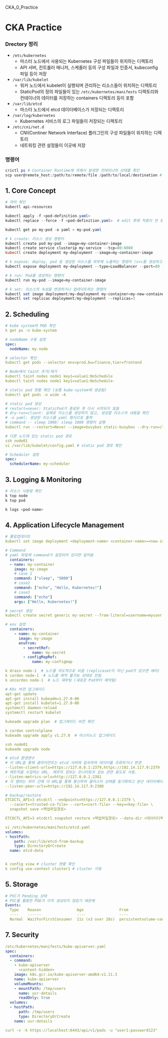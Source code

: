 CKA_0_Practice

# CKA Practice

### Drectory 정리
- `/etc/kubernetes`
  - 마스터 노드에서 사용되는 Kubernetes 구성 파일들이 위치하는 디렉토리
  - API 서버, 컨트롤러 매니저, 스케줄러 등의 구성 파일과 인증서, kubeconfig 파일 등이 저장
- `/var/lib/kubelet`
  - 워커 노드에서 kubelet이 실행되며 관리하는 리소스들이 위치하는 디렉토리
  - StaticPod의 정의 파일들이 있는 `/etc/kubernetes/manifests` 디렉토리와 컨테이너의 데이터를 저장하는 containers 디렉토리 등이 포함
- `/var/lib/etcd`
  - 마스터 노드에서 etcd 데이터베이스가 저장되는 디렉토리
- `/var/log/kubernetes`
  - Kubernetes 서비스의 로그 파일들이 저장되는 디렉토리
- `/etc/cni/net.d`
  - CNI(Continer Network Interface) 플러그인의 구성 파일들이 위치하는 디렉토리
  - 네트워킹 관련 설정들이 이곳에 저장

### 명령어
```powershell
crictl ps # Container Runtime에 의해서 발생한 컨테이너의 상태를 확인
scp user@remote_host:/path/to/remote/file /path/to/local/destination # Secure Copy Protocol
```

## 1. Core Concept

```powershell
# 약어 확인
kubectl api-resources

kubectl apply -f <pod-definition.yaml>
kubectl replace --force -f <pod-definition.yaml>  # edit 후에 적용이 안 된 /tmp/ 파일 대상

kubectl get po my-pod -o yaml > my-pod.yaml

# k create: 리소스 생성 명령어
kubectl create pod my-pod --image=my-container-image
kubectl create service clusterip my-service --tcp=80:8080
kubectl create deployment my-deployment --image=my-container-image

# k expose: deploy, pod 등 생성된 리소스를 외부에 노출하는 명령어 (svc를 생성하고, 외부 Pod와 매핑)
kubectl expose deployment my-deployment --type=LoadBalancer --port=80 --target-port=8080

# k run: Pod를 생성하는 명령어 
kubectl run my-pod --image=my-container-image

# k set: 리소스의 속성을 변경하거나 업데이트하는 명령어
kubectl set image deployment/my-deployment my-container=my-new-container-image
kubectl set replicas deployment/my-deployment --replicas=3
```

## 2. Scheduling

```yaml
# kube system의 POD 확인
k get po -n kube-system

# nodeName 수동 설정
spec:
  nodeName: my-node

# selector 확인
kubectl get pods --selector env=prod,bu=finance,tier=frontend

# Node에서 taint 추가/제거
kubectl taint nodes node1 key1=value1:NoSchedule
kubectl taint nodes node1 key1=value1:NoSchedule-

# static pod 현황 확인 (보통 kube-system에 생성됨)
kubectl get pods -o wide -A

# static pod 생성
# restart=never: StaticPod가 종료된 후 다시 시작되지 않음
# dry-run=client: 실제로 리소스를 생성하지 않고, 생성할 리소스의 내용을 확인
# -o yaml: 생성된 리소스를 yaml 형식으로 출력
# command -- sleep 1000: sleep 1000 명령어 실행
kubectl run --restart=Never --image=busybox static-busybox --dry-run=client -o yaml --command -- sleep 1000 > /etc/kubernetes/manifests/static-busybox.yaml

# 다른 노드에 있는 static pod 경로
ssh node01
vi /var/lib/kubelet/config.yaml # static pod 경로 확인

# Scheduler 설정
spec:
  schedulerName: my-scheduler
```

## 3. Logging & Monitoring

```powershell
# 리소스 사용량 확인
k top node
k top pod

k logs <pod-name>
```

## 4. Application Lifecycle Management

```yaml
# 롤링업데이트
kubectl set image deployment <deployment-name> <container-name>=<new-image>

# Command
# yaml 파일에 command가 설정되어 있다면 덮어씀
  containers:
  - name: my-container
    image: my-image
    # case 1
    command: ["sleep", "5000"]
    # case2
    command: ["echo", "Hello, Kubernetes!"]
    # case3
    command: ["echo"]
    args: ["Hello, Kubernetes!"]

# secret 생성
kubectl create secret generic my-secret --from-literal=username=myuser --from-literal=password=mypassword

# env 설정
  containers:
    - name: my-container
      image: my-image
      envFrom:
        - secretRef:
            name: my-secret
        - configMapRef:
            name: my-configmap

k drain node-1  # 노드를 의도적으로 비움 (replicaset이 아닌 pod가 있으면 에러)
k cordon node-1  # 노드를 예약 불가능 상태로 만듬
k uncordon node-1  # 노드 재부팅 (새로운 Pod부터 예약됨)
```

``` yaml
# K8s 버전 업그레이드
apt-get update
apt-get install kubeadm=1.27.0-00
apt-get install kubelet=1.27.0-00 
systemctl daemon-reload
systemctl restart kubelet

kubeadm upgrade plan  # 업그레이드 버전 확인

k cordon controlplane 
kubeadm upgrade apply v1.27.0  # 마스터노드 업그레이드

ssh node01
kubeadm upgrade node

# etcd 환경변수
# 이 URL을 통해 클라이언트는 etcd 서버에 접속하여 데이터를 조회하거나 변경
--listen-client-urls=https://127.0.0.1:2379,https://192.14.117.9:2379
# 메트릭을 수집하는 URL. 메트릭 정보는 모니터링과 성능 관련 용도로 사용.
--listen-metrics-urls=http://127.0.0.1:2381
# 각 멤버는 피어 간에 이 URL을 통해 통신하여 클러스터 상태를 동기화하고 분산 데이터베이스로 동작
--listen-peer-urls=https://192.14.117.9:2380

# backup/restore
ETCDCTL_API=3 etcdctl --endpoints=https://127.0.0.1:2379 \
  --cacert=<trusted-ca-file> --cert=<cert-file> --key=<key-file> \
  snapshot save <백업파일경로>

ETCDCTL_API=3 etcdctl snapshot restore <백업파일경로> --data-dir <데이터디렉토리경로>

vi /etc/kubernetes/manifests/etcd.yaml
volumes:
- hostPath:
    path: /var/lib/etcd-from-backup
    type: DirectoryOrCreate
  name: etcd-data


k config view # cluster 현황 확인
k config use-context cluster1 # cluster 이동
```

## 5. Storage
```yaml
# PVC가 Pending 상태
# PVC를 활용한 POD가 아직 생성되지 않았기 때문에
Events:
  Type    Reason                Age                From                         Message
  ----    ------                ----               ----                         -------
  Normal  WaitForFirstConsumer  11s (x3 over 28s)  persistentvolume-controller  waiting for first consumer to be created before binding
```

## 7. Security
```yaml
/etc/kubernetes/manifests/kube-apiserver.yaml
spec:
  containers:
  - command:
    - kube-apiserver
      <content-hidden>
    image: k8s.gcr.io/kube-apiserver-amd64:v1.11.3
    name: kube-apiserver
    volumeMounts:
    - mountPath: /tmp/users
      name: usr-details
      readOnly: true
  volumes:
  - hostPath:
      path: /tmp/users
      type: DirectoryOrCreate
    name: usr-details

curl -v -k https://localhost:6443/api/v1/pods -u "user1:password123"
```